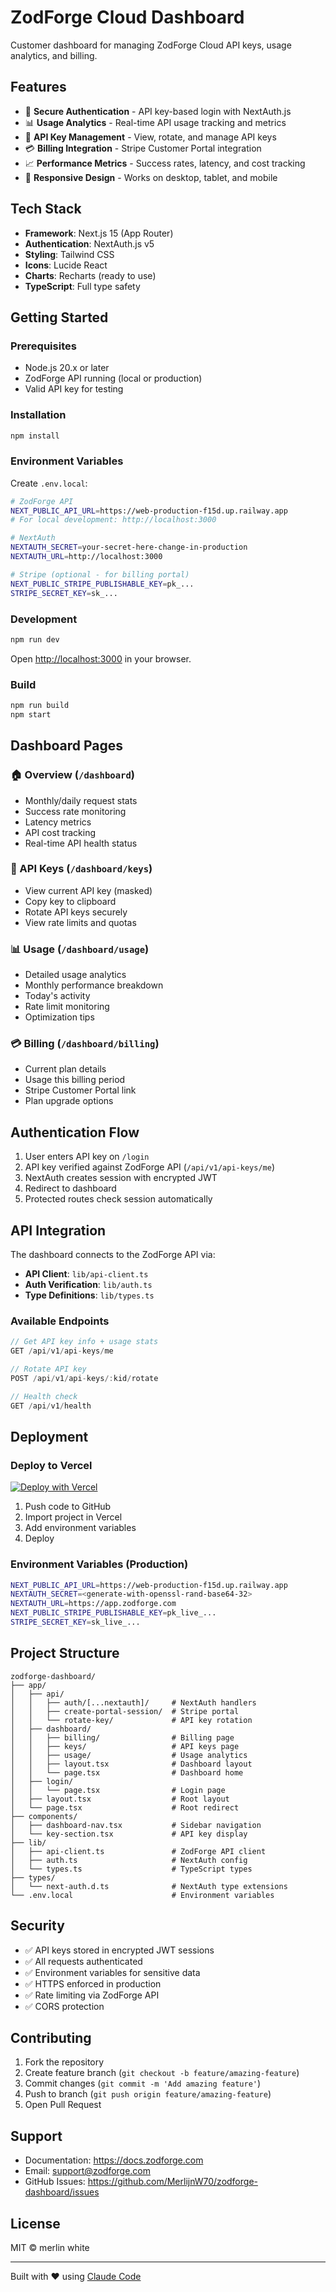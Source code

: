 # ZodForge Cloud Dashboard

Customer dashboard for managing ZodForge Cloud API keys, usage analytics, and billing.

## Features

- 🔐 **Secure Authentication** - API key-based login with NextAuth.js
- 📊 **Usage Analytics** - Real-time API usage tracking and metrics
- 🔑 **API Key Management** - View, rotate, and manage API keys
- 💳 **Billing Integration** - Stripe Customer Portal integration
- 📈 **Performance Metrics** - Success rates, latency, and cost tracking
- 📱 **Responsive Design** - Works on desktop, tablet, and mobile

## Tech Stack

- **Framework**: Next.js 15 (App Router)
- **Authentication**: NextAuth.js v5
- **Styling**: Tailwind CSS
- **Icons**: Lucide React
- **Charts**: Recharts (ready to use)
- **TypeScript**: Full type safety

## Getting Started

### Prerequisites

- Node.js 20.x or later
- ZodForge API running (local or production)
- Valid API key for testing

### Installation

```bash
npm install
```

### Environment Variables

Create `.env.local`:

```bash
# ZodForge API
NEXT_PUBLIC_API_URL=https://web-production-f15d.up.railway.app
# For local development: http://localhost:3000

# NextAuth
NEXTAUTH_SECRET=your-secret-here-change-in-production
NEXTAUTH_URL=http://localhost:3000

# Stripe (optional - for billing portal)
NEXT_PUBLIC_STRIPE_PUBLISHABLE_KEY=pk_...
STRIPE_SECRET_KEY=sk_...
```

### Development

```bash
npm run dev
```

Open [http://localhost:3000](http://localhost:3000) in your browser.

### Build

```bash
npm run build
npm start
```

## Dashboard Pages

### 🏠 Overview (`/dashboard`)
- Monthly/daily request stats
- Success rate monitoring
- Latency metrics
- API cost tracking
- Real-time API health status

### 🔑 API Keys (`/dashboard/keys`)
- View current API key (masked)
- Copy key to clipboard
- Rotate API keys securely
- View rate limits and quotas

### 📊 Usage (`/dashboard/usage`)
- Detailed usage analytics
- Monthly performance breakdown
- Today's activity
- Rate limit monitoring
- Optimization tips

### 💳 Billing (`/dashboard/billing`)
- Current plan details
- Usage this billing period
- Stripe Customer Portal link
- Plan upgrade options

## Authentication Flow

1. User enters API key on `/login`
2. API key verified against ZodForge API (`/api/v1/api-keys/me`)
3. NextAuth creates session with encrypted JWT
4. Redirect to dashboard
5. Protected routes check session automatically

## API Integration

The dashboard connects to the ZodForge API via:

- **API Client**: `lib/api-client.ts`
- **Auth Verification**: `lib/auth.ts`
- **Type Definitions**: `lib/types.ts`

### Available Endpoints

```typescript
// Get API key info + usage stats
GET /api/v1/api-keys/me

// Rotate API key
POST /api/v1/api-keys/:kid/rotate

// Health check
GET /api/v1/health
```

## Deployment

### Deploy to Vercel

[![Deploy with Vercel](https://vercel.com/button)](https://vercel.com/new)

1. Push code to GitHub
2. Import project in Vercel
3. Add environment variables
4. Deploy

### Environment Variables (Production)

```bash
NEXT_PUBLIC_API_URL=https://web-production-f15d.up.railway.app
NEXTAUTH_SECRET=<generate-with-openssl-rand-base64-32>
NEXTAUTH_URL=https://app.zodforge.com
NEXT_PUBLIC_STRIPE_PUBLISHABLE_KEY=pk_live_...
STRIPE_SECRET_KEY=sk_live_...
```

## Project Structure

```
zodforge-dashboard/
├── app/
│   ├── api/
│   │   ├── auth/[...nextauth]/     # NextAuth handlers
│   │   ├── create-portal-session/  # Stripe portal
│   │   └── rotate-key/             # API key rotation
│   ├── dashboard/
│   │   ├── billing/                # Billing page
│   │   ├── keys/                   # API keys page
│   │   ├── usage/                  # Usage analytics
│   │   ├── layout.tsx              # Dashboard layout
│   │   └── page.tsx                # Dashboard home
│   ├── login/
│   │   └── page.tsx                # Login page
│   ├── layout.tsx                  # Root layout
│   └── page.tsx                    # Root redirect
├── components/
│   ├── dashboard-nav.tsx           # Sidebar navigation
│   └── key-section.tsx             # API key display
├── lib/
│   ├── api-client.ts               # ZodForge API client
│   ├── auth.ts                     # NextAuth config
│   └── types.ts                    # TypeScript types
├── types/
│   └── next-auth.d.ts              # NextAuth type extensions
└── .env.local                      # Environment variables
```

## Security

- ✅ API keys stored in encrypted JWT sessions
- ✅ All requests authenticated
- ✅ Environment variables for sensitive data
- ✅ HTTPS enforced in production
- ✅ Rate limiting via ZodForge API
- ✅ CORS protection

## Contributing

1. Fork the repository
2. Create feature branch (`git checkout -b feature/amazing-feature`)
3. Commit changes (`git commit -m 'Add amazing feature'`)
4. Push to branch (`git push origin feature/amazing-feature`)
5. Open Pull Request

## Support

- Documentation: https://docs.zodforge.com
- Email: support@zodforge.com
- GitHub Issues: https://github.com/MerlijnW70/zodforge-dashboard/issues

## License

MIT © merlin white

---

Built with ❤️ using [Claude Code](https://claude.com/claude-code)
